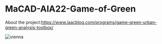 # MaCAD-AIA22-Game-of-Green
About the project:https://www.iaacblog.com/programs/game-green-urban-green-analysis-toolbox/

![vienna](https://user-images.githubusercontent.com/97357950/180601293-3f3c7056-58f5-41e3-92c9-53b7834f510b.gif)
